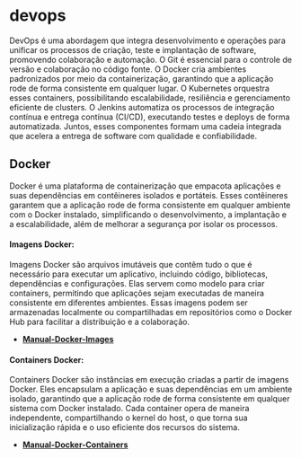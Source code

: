 # devops
DevOps é uma abordagem que integra desenvolvimento e operações para unificar os processos de criação, teste e implantação de software, promovendo colaboração e automação. O Git é essencial para o controle de versão e colaboração no código fonte. O Docker cria ambientes padronizados por meio da containerização, garantindo que a aplicação rode de forma consistente em qualquer lugar. O Kubernetes orquestra esses containers, possibilitando escalabilidade, resiliência e gerenciamento eficiente de clusters. O Jenkins automatiza os processos de integração contínua e entrega contínua (CI/CD), executando testes e deploys de forma automatizada. Juntos, esses componentes formam uma cadeia integrada que acelera a entrega de software com qualidade e confiabilidade.

## Docker
Docker é uma plataforma de containerização que empacota aplicações e suas dependências em contêineres isolados e portáteis. Esses contêineres garantem que a aplicação rode de forma consistente em qualquer ambiente com o Docker instalado, simplificando o desenvolvimento, a implantação e a escalabilidade, além de melhorar a segurança por isolar os processos.
#### Imagens Docker:
Imagens Docker são arquivos imutáveis que contêm tudo o que é necessário para executar um aplicativo, incluindo código, bibliotecas, dependências e configurações. Elas servem como modelo para criar containers, permitindo que aplicações sejam executadas de maneira consistente em diferentes ambientes. Essas imagens podem ser armazenadas localmente ou compartilhadas em repositórios como o Docker Hub para facilitar a distribuição e a colaboração.
- **[Manual-Docker-Images](https://github.com/rprojetos/devops/blob/main/manual-docker/docker-images.md)**

#### Containers Docker:
Containers Docker são instâncias em execução criadas a partir de imagens Docker. Eles encapsulam a aplicação e suas dependências em um ambiente isolado, garantindo que a aplicação rode de forma consistente em qualquer sistema com Docker instalado. Cada container opera de maneira independente, compartilhando o kernel do host, o que torna sua inicialização rápida e o uso eficiente dos recursos do sistema.
- **[Manual-Docker-Containers](https://github.com/rprojetos/devops/blob/main/manual-docker/docker-container.md)**
